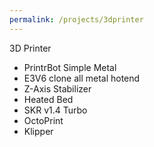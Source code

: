 ```yaml
---
permalink: /projects/3dprinter
---
```

3D Printer

* PrintrBot Simple Metal
* E3V6 clone all metal hotend
* Z-Axis Stabilizer
* Heated Bed
* SKR v1.4 Turbo 
* OctoPrint
* Klipper
